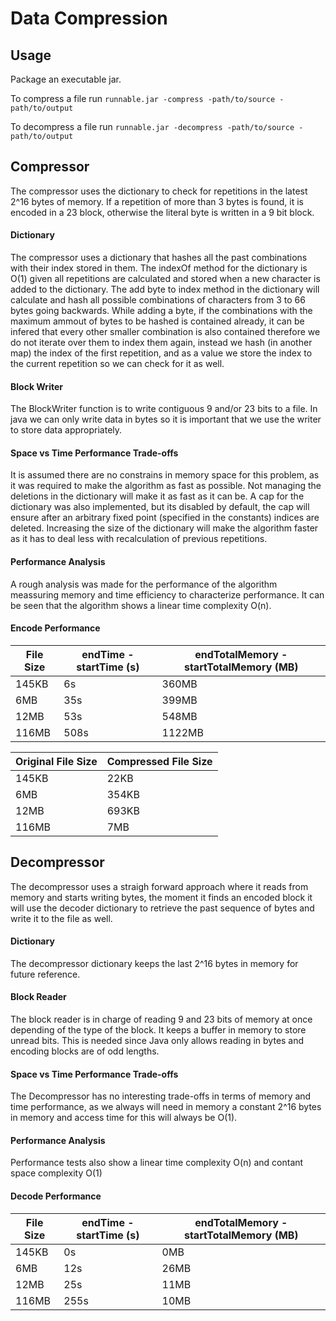 # Data Compression

## Usage
Package an executable jar.

To compress a file run `runnable.jar -compress -path/to/source -path/to/output`

To decompress a file run `runnable.jar -decompress -path/to/source -path/to/output`

## Compressor
The compressor uses the dictionary to check for repetitions in the latest 2^16 bytes of memory. If a repetition of more than 3 bytes is found, it is encoded in a 23 block, otherwise the literal byte is written in a 9 bit block.

#### Dictionary
The compressor uses a dictionary that hashes all the past combinations with their index stored in them. The indexOf method for the dictionary is O(1) given all repetitions are calculated and stored when a new character is added to the dictionary. The add byte to index method in the dictionary will calculate and hash all possible combinations of characters from 3 to 66 bytes going backwards. While adding a byte, if the combinations with the maximum ammout of bytes to be hashed is contained already, it can be infered that every other smaller combination is also contained therefore we do not iterate over them to index them again, instead we hash (in another map) the index of the first repetition, and as a value we store the index to the current repetition so we can check for it as well.

#### Block Writer
The BlockWriter function is to write contiguous 9 and/or 23 bits to a file. 
In java we can only write data in bytes so it is important that we use the writer to store data appropriately.

#### Space vs Time Performance Trade-offs
It is assumed there are no constrains in memory space for this problem, as it was required to make the algorithm as fast as possible. Not managing the deletions in the dictionary will make it as fast as it can be. A cap for the dictionary was also implemented, but its disabled by default, the cap will ensure after an arbitrary fixed point (specified in the constants) indices are deleted. Increasing the size of the dictionary will make the algorithm faster as it has to deal less with recalculation of previous repetitions.


#### Performance Analysis

A rough analysis was made for the performance of the algorithm meassuring memory and time efficiency to characterize performance. It can be seen that the algorithm shows a linear time complexity O(n).

#### Encode Performance

| File Size  | endTime - startTime (s)  | endTotalMemory - startTotalMemory (MB) |
| --- | --- | --- |
| 145KB | 6s | 360MB |
| 6MB | 35s | 399MB |
| 12MB | 53s | 548MB |
| 116MB | 508s | 1122MB |


| Original File Size  | Compressed File Size  |
| --- | --- |
| 145KB | 22KB |
| 6MB | 354KB |
| 12MB | 693KB |
| 116MB | 7MB |


## Decompressor
The decompressor uses a straigh forward approach where it reads from memory and starts writing bytes, the moment it finds an encoded block it will use the decoder dictionary to retrieve the past sequence of bytes and write it to the file as well.

#### Dictionary
The decompressor dictionary keeps the last 2^16 bytes in memory for future reference.

#### Block Reader
The block reader is in charge of reading 9 and 23 bits of memory at once depending of the type of the block. It keeps a buffer in memory to store unread bits. This is needed since Java only allows reading in bytes and encoding blocks are of odd lengths.

#### Space vs Time Performance Trade-offs
The Decompressor has no interesting trade-offs in terms of memory and time performance, as we always will need in memory a constant 2^16 bytes in memory and access time for this will always be O(1).


#### Performance Analysis
Performance tests also show a linear time complexity O(n) and contant space complexity O(1)

#### Decode Performance

| File Size  | endTime - startTime (s)  | endTotalMemory - startTotalMemory (MB) |
| --- | --- | --- |
| 145KB | 0s | 0MB |
| 6MB | 12s | 26MB |
| 12MB | 25s | 11MB |
| 116MB | 255s | 10MB |


